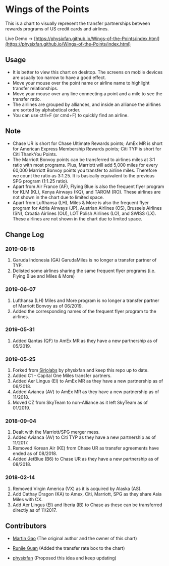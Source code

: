 # Wings of the Points

This is a chart to visually represent the transfer partnerships between rewards programs of US credit cards and airlines.

Live Demo -> [https://physixfan.github.io/Wings-of-the-Points/index.html](https://physixfan.github.io/Wings-of-the-Points/index.html)


## Usage
* It is better to view this chart on desktop. The screens on mobile devices are usually too narrow to have a good effect.
* Move your mouse over the point name or airline name to highlight transfer relationships. 
* Move your mouse over any line connecting a point and a mile to see the transfer ratio. 
* The airlines are grouped by alliances, and inside an alliance the airlines are sorted by alphabetical order. 
* You can use ctrl+F (or cmd+F) to quickly find an airline.

## Note
* Chase UR is short for Chase Ultimate Rewards points; AmEx MR is short for American Express Membership Rewards points; Citi TYP is short for Citi ThankYou Points.
* The Marriott Bonvoy points can be transferred to airlines miles at 3:1 ratio with most programs. Plus, Marriott will add 5,000 miles for every 60,000 Marriott Bonvoy points you transfer to airline miles. Therefore we count the ratio as 3:1.25. It is basically equivalent to the previous SPG program (1:1.25 ratio).
* Apart from Air France (AF), Flying Blue is also the frequent flyer program for KLM (KL), Kenya Airways (KQ), and TAROM (RO). These airlines are not shown in the chart due to limited space.
* Apart from Lufthansa (LH), Miles & More is also the frequent flyer program for Adria Airways (JP), Austrian Airlines (OS), Brussels Airlines (SN), Croatia Airlines (OU), LOT Polish Airlines (LO), and SWISS (LX). These airlines are not shown in the chart due to limited space.

## Change Log

### 2019-08-18

1. Garuda Indonesia (GA) GarudaMiles is no longer a transfer partner of TYP.
2. Delisted some airlines sharing the same frequent flyer programs (i.e. Flying Blue and Miles & More)

### 2019-06-07

1. Lufthansa (LH) Miles and More program is no longer a transfer partner of Marriott Bonvoy as of 06/2019.
2. Added the corresponding names of the frequent flyer program to the airlines.

### 2019-05-31
1. Added Qantas (QF) to AmEx MR as they have a new partnership as of 05/2019.

### 2019-05-25
1. Forked from [Siriolabs](https://github.com/Siriolabs/Wings-of-the-Points) by physixfan and keep this repo up to date.
2. Added C1 - Capital One Miles transfer partners.
3. Added Aer Lingus (EI) to AmEx MR as they have a new partnership as of 06/2018.
4. Added Avianca (AV) to AmEx MR as they have a new partnership as of 11/2018.
5. Moved CZ from SkyTeam to non-Alliance as it left SkyTeam as of 01/2019.

### 2018-09-04
1. Dealt with the Marriott/SPG merger mess.
2. Added Avianca (AV) to Citi TYP as they have a new partnership as of 11/2017.
3. Removed Korean Air (KE) from Chase UR as transfer agreements have ended as of 08/2018.
4. Added JetBlue (B6) to Chase UR as they have a new partnership as of 08/2018.

### 2018-02-14
1. Removed Virgin America (VX) as it is acquired by Alaska (AS).
2. Add Cathay Dragon (KA) to Amex, Citi, Marriott, SPG as they share Asia Miles with CX.
3. Add Aer Lingus (EI) and Iberia (IB) to Chase as these can be transferred directly as of 11/2017.


## Contributors

* [Martin Gao](http://www.yeekapp.com) (The original author and the owner of this chart)

* [Runjie Guan](http://anoxic.me) (Added the transfer rate box to the chart)

* [physixfan](https://www.uscreditcardguide.com) (Proposed this idea and keep updating)
